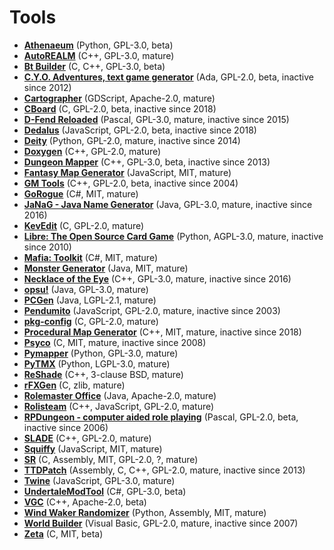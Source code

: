 [comment]: # (autogenerated content, do not edit)
# Tools

- **[Athenaeum](../athenaeum.md)** (Python, GPL-3.0, beta)
- **[AutoREALM](../autorealm.md)** (C++, GPL-3.0, mature)
- **[Bt Builder](../bt_builder.md)** (C, C++, GPL-3.0, beta)
- **[C.Y.O. Adventures, text game generator](../cyo_adventures_text_game_generator.md)** (Ada, GPL-2.0, beta, inactive since 2012)
- **[Cartographer](../cartographer.md)** (GDScript, Apache-2.0, mature)
- **[CBoard](../cboard.md)** (C, GPL-2.0, beta, inactive since 2018)
- **[D-Fend Reloaded](../d-fend_reloaded.md)** (Pascal, GPL-3.0, mature, inactive since 2015)
- **[Dedalus](../dedalus.md)** (JavaScript, GPL-2.0, beta, inactive since 2018)
- **[Deity](../deity.md)** (Python, GPL-2.0, mature, inactive since 2014)
- **[Doxygen](../doxygen.md)** (C++, GPL-2.0, mature)
- **[Dungeon Mapper](../dungeon_mapper.md)** (C++, GPL-3.0, beta, inactive since 2013)
- **[Fantasy Map Generator](../fantasy_map_generator.md)** (JavaScript, MIT, mature)
- **[GM Tools](../gm_tools.md)** (C++, GPL-2.0, beta, inactive since 2004)
- **[GoRogue](../gorogue.md)** (C#, MIT, mature)
- **[JaNaG - Java Name Generator](../janag-java_name_generator.md)** (Java, GPL-3.0, mature, inactive since 2016)
- **[KevEdit](../kevedit.md)** (C, GPL-2.0, mature)
- **[Libre: The Open Source Card Game](../libre_the_open_source_card_game.md)** (Python, AGPL-3.0, mature, inactive since 2010)
- **[Mafia: Toolkit](../mafia_toolkit.md)** (C#, MIT, mature)
- **[Monster Generator](../monster_generator.md)** (Java, MIT, mature)
- **[Necklace of the Eye](../necklace_of_the_eye.md)** (C++, GPL-3.0, mature, inactive since 2016)
- **[opsu!](../opsu.md)** (Java, GPL-3.0, mature)
- **[PCGen](../pcgen.md)** (Java, LGPL-2.1, mature)
- **[Pendumito](../pendumito.md)** (JavaScript, GPL-2.0, mature, inactive since 2003)
- **[pkg-config](../pkg-config.md)** (C, GPL-2.0, mature)
- **[Procedural Map Generator](../procedural_map_generator.md)** (C++, MIT, mature, inactive since 2018)
- **[Psyco](../psyco.md)** (C, MIT, mature, inactive since 2008)
- **[Pymapper](../pymapper.md)** (Python, GPL-3.0, mature)
- **[PyTMX](../pytmx.md)** (Python, LGPL-3.0, mature)
- **[ReShade](../reshade.md)** (C++, 3-clause BSD, mature)
- **[rFXGen](../rfxgen.md)** (C, zlib, mature)
- **[Rolemaster Office](../rolemaster_office.md)** (Java, Apache-2.0, mature)
- **[Rolisteam](../rolisteam.md)** (C++, JavaScript, GPL-2.0, mature)
- **[RPDungeon - computer aided role playing](../rpdungeon-computer_aided_role_playing.md)** (Pascal, GPL-2.0, beta, inactive since 2006)
- **[SLADE](../slade.md)** (C++, GPL-2.0, mature)
- **[Squiffy](../squiffy.md)** (JavaScript, MIT, mature)
- **[SR](../sr.md)** (C, Assembly, MIT, GPL-2.0, ?, mature)
- **[TTDPatch](../ttdpatch.md)** (Assembly, C, C++, GPL-2.0, mature, inactive since 2013)
- **[Twine](../twine.md)** (JavaScript, GPL-3.0, mature)
- **[UndertaleModTool](../undertalemodtool.md)** (C#, GPL-3.0, beta)
- **[VGC](../vgc.md)** (C++, Apache-2.0, beta)
- **[Wind Waker Randomizer](../wind_waker_randomizer.md)** (Python, Assembly, MIT, mature)
- **[World Builder](../world_builder.md)** (Visual Basic, GPL-2.0, mature, inactive since 2007)
- **[Zeta](../zeta.md)** (C, MIT, beta)